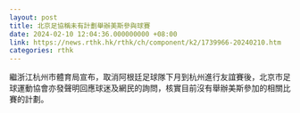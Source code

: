 ```yaml
---
layout: post
title: 北京足協稱未有計劃舉辦美斯參與球賽
date: 2024-02-10 12:04:36.000000000 +08:00
link: https://news.rthk.hk/rthk/ch/component/k2/1739966-20240210.htm
categories: rthk
---
```


繼浙江杭州市體育局宣布，取消阿根廷足球隊下月到杭州進行友誼賽後，北京市足球運動協會亦發聲明回應球迷及網民的詢問，核實目前沒有舉辦美斯參加的相關比賽的計劃。
